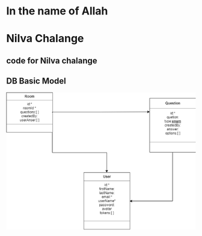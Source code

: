 # In the name of Allah

# Nilva Chalange

## code for Nilva chalange

[link]: (https://github.com/nilva-challenge/Node-Nilivia)

## DB Basic Model

![Basic DB Model](https://github.com/johnPractice/nilva_chalange/blob/dev/DB/DB.png)
